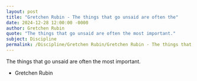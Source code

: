 ```yaml
---
layout: post
title: "Gretchen Rubin - The things that go unsaid are often the"
date: 2024-12-28 12:00:00 -0000
author: Gretchen Rubin
quote: "The things that go unsaid are often the most important."
subject: Discipline
permalink: /Discipline/Gretchen Rubin/Gretchen Rubin - The things that go unsaid are often the
---
```


The things that go unsaid are often the most important.

- Gretchen Rubin
